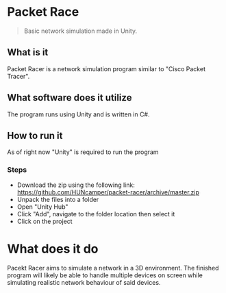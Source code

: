 # Packet Race
> Basic network simulation made in Unity.

## What is it
Packet Racer is a network simulation program similar to "Cisco Packet Tracer".

## What software does it utilize 
The program runs using Unity and is written in C#.

## How to run it
As of right now "Unity" is required to run the program
### Steps
 - Download the zip using the following link: https://github.com/HUNcamper/packet-racer/archive/master.zip 
 - Unpack the files into a folder
 - Open "Unity Hub"
 - Click "Add", navigate to the folder location then select it
 - Click on the project

# What does it do
Pacekt Racer aims to simulate a network in a 3D environment. 
The finished program will likely be able to handle multiple devices on screen while simulating realistic network behaviour of said devices. 
